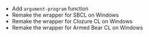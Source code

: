 * Add `argument-program` function
* Remake the wrapper for SBCL on Windows
* Remake the wrapper for Clozure CL on Windows
* Remake the wrapper for Armed Bear CL on Windows
